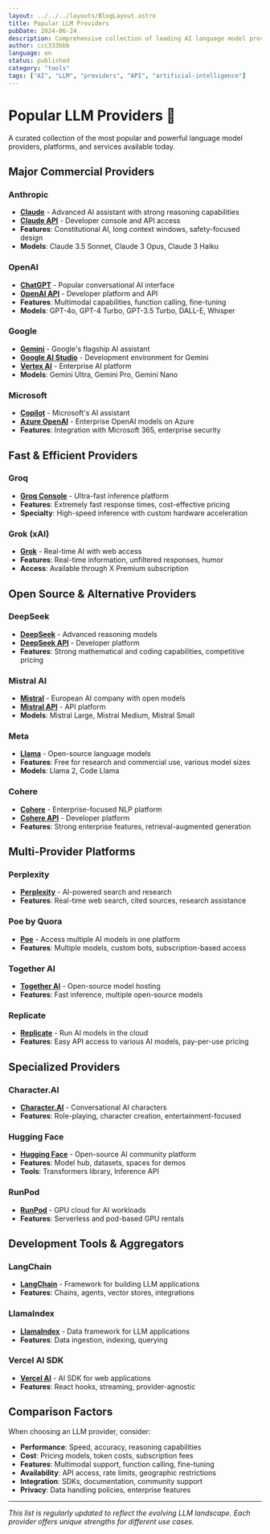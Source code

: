 ```yaml
---
layout: ../../../layouts/BlogLayout.astro
title: Popular LLM Providers
pubDate: 2024-06-24
description: Comprehensive collection of leading AI language model providers and platforms
author: ccc333bbb
language: en
status: published
category: "tools"
tags: ["AI", "LLM", "providers", "API", "artificial-intelligence"]
---
```


# Popular LLM Providers 🤖

A curated collection of the most popular and powerful language model providers, platforms, and services available today.

## Major Commercial Providers

### Anthropic
- **[Claude](https://claude.ai/)** - Advanced AI assistant with strong reasoning capabilities
- **[Claude API](https://console.anthropic.com/)** - Developer console and API access
- **Features**: Constitutional AI, long context windows, safety-focused design
- **Models**: Claude 3.5 Sonnet, Claude 3 Opus, Claude 3 Haiku

### OpenAI
- **[ChatGPT](https://chat.openai.com/)** - Popular conversational AI interface
- **[OpenAI API](https://platform.openai.com/)** - Developer platform and API
- **Features**: Multimodal capabilities, function calling, fine-tuning
- **Models**: GPT-4o, GPT-4 Turbo, GPT-3.5 Turbo, DALL-E, Whisper

### Google
- **[Gemini](https://gemini.google.com/)** - Google's flagship AI assistant
- **[Google AI Studio](https://makersuite.google.com/)** - Development environment for Gemini
- **[Vertex AI](https://cloud.google.com/vertex-ai)** - Enterprise AI platform
- **Models**: Gemini Ultra, Gemini Pro, Gemini Nano

### Microsoft
- **[Copilot](https://copilot.microsoft.com/)** - Microsoft's AI assistant
- **[Azure OpenAI](https://azure.microsoft.com/en-us/products/ai-services/openai-service)** - Enterprise OpenAI models on Azure
- **Features**: Integration with Microsoft 365, enterprise security

## Fast & Efficient Providers

### Groq
- **[Groq Console](https://console.groq.com/)** - Ultra-fast inference platform
- **Features**: Extremely fast response times, cost-effective pricing
- **Specialty**: High-speed inference with custom hardware acceleration

### Grok (xAI)
- **[Grok](https://grok.x.ai/)** - Real-time AI with web access
- **Features**: Real-time information, unfiltered responses, humor
- **Access**: Available through X Premium subscription

## Open Source & Alternative Providers

### DeepSeek
- **[DeepSeek](https://www.deepseek.com/)** - Advanced reasoning models
- **[DeepSeek API](https://platform.deepseek.com/)** - Developer platform
- **Features**: Strong mathematical and coding capabilities, competitive pricing

### Mistral AI
- **[Mistral](https://mistral.ai/)** - European AI company with open models
- **[Mistral API](https://console.mistral.ai/)** - API platform
- **Models**: Mistral Large, Mistral Medium, Mistral Small

### Meta
- **[Llama](https://llama.meta.com/)** - Open-source language models
- **Features**: Free for research and commercial use, various model sizes
- **Models**: Llama 2, Code Llama

### Cohere
- **[Cohere](https://cohere.com/)** - Enterprise-focused NLP platform
- **[Cohere API](https://dashboard.cohere.com/)** - Developer platform
- **Features**: Strong enterprise features, retrieval-augmented generation

## Multi-Provider Platforms

### Perplexity
- **[Perplexity](https://www.perplexity.ai/)** - AI-powered search and research
- **Features**: Real-time web search, cited sources, research assistance

### Poe by Quora
- **[Poe](https://poe.com/)** - Access multiple AI models in one platform
- **Features**: Multiple models, custom bots, subscription-based access

### Together AI
- **[Together AI](https://www.together.ai/)** - Open-source model hosting
- **Features**: Fast inference, multiple open-source models

### Replicate
- **[Replicate](https://replicate.com/)** - Run AI models in the cloud
- **Features**: Easy API access to various AI models, pay-per-use pricing

## Specialized Providers

### Character.AI
- **[Character.AI](https://character.ai/)** - Conversational AI characters
- **Features**: Role-playing, character creation, entertainment-focused

### Hugging Face
- **[Hugging Face](https://huggingface.co/)** - Open-source AI community platform
- **Features**: Model hub, datasets, spaces for demos
- **Tools**: Transformers library, Inference API

### RunPod
- **[RunPod](https://www.runpod.io/)** - GPU cloud for AI workloads
- **Features**: Serverless and pod-based GPU rentals

## Development Tools & Aggregators

### LangChain
- **[LangChain](https://langchain.com/)** - Framework for building LLM applications
- **Features**: Chains, agents, vector stores, integrations

### LlamaIndex
- **[LlamaIndex](https://www.llamaindex.ai/)** - Data framework for LLM applications
- **Features**: Data ingestion, indexing, querying

### Vercel AI SDK
- **[Vercel AI](https://sdk.vercel.ai/)** - AI SDK for web applications
- **Features**: React hooks, streaming, provider-agnostic

## Comparison Factors

When choosing an LLM provider, consider:

- **Performance**: Speed, accuracy, reasoning capabilities
- **Cost**: Pricing models, token costs, subscription fees
- **Features**: Multimodal support, function calling, fine-tuning
- **Availability**: API access, rate limits, geographic restrictions
- **Integration**: SDKs, documentation, community support
- **Privacy**: Data handling policies, enterprise features

---

*This list is regularly updated to reflect the evolving LLM landscape. Each provider offers unique strengths for different use cases.*